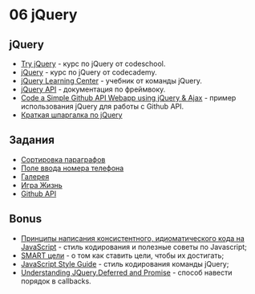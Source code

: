 # 06 jQuery

## jQuery
- [Try jQuery](https://www.codeschool.com/courses/try-jquery) - курс по jQuery от codeschool.
- [jQuery](https://www.codecademy.com/learn/jquery) - курс по jQuery от codecademy.
- [jQuery Learning Center](http://learn.jquery.com/) - учебник от команды jQuery.
- [jQuery API](http://api.jquery.com/) - документация по фреймвокy.
- [Code a Simple Github API Webapp using jQuery & Ajax](http://blog.teamtreehouse.com/code-a-simple-github-api-webapp-using-jquery-ajax) - пример использования jQuery для работы с Github API.
- [Краткая шпаргалка по jQuery](https://tproger.ru/articles/jquery-cheatsheet/)

## Задания
- [Сортировка параграфов](exercises/01/README.md)
- [Поле ввода номера телефона](exercises/02/README.md)
- [Галерея](exercises/03/README.md)
- [Игра Жизнь](exercises/04/README.md)
- [Github API](exercises/05/README.md)

## Bonus
- [Принципы написания консистентного, идиоматического кода на JavaScript](https://github.com/rwaldron/idiomatic.js/tree/master/translations/ru_RU) - стиль кодирования и полезные советы по Javascript;
- [SMART цели](https://ru.wikipedia.org/wiki/SMART) - о том как ставить цели, чтобы их достигать;
- [JavaScript Style Guide](https://contribute.jquery.org/style-guide/js/) - стиль кодирования команды jQuery;
- [Understanding JQuery.Deferred and Promise](http://joseoncode.com/2011/09/26/a-walkthrough-jquery-deferred-and-promise/) - способ навести порядок в callbacks.
